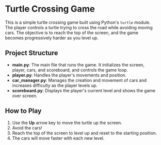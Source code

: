 # Turtle Crossing Game

This is a simple turtle crossing game built using Python's `turtle` module. The player controls a turtle trying to cross the road while avoiding moving cars. The objective is to reach the top of the screen, and the game becomes progressively harder as you level up.

## Project Structure

- **main.py**: The main file that runs the game. It initializes the screen, player, cars, and scoreboard, and controls the game loop.
- **player.py**: Handles the player's movements and position.
- **car_manager.py**: Manages the creation and movement of cars and increases difficulty as the player levels up.
- **scoreboard.py**: Displays the player's current level and shows the game over screen.

## How to Play

1. Use the **Up** arrow key to move the turtle up the screen.
2. Avoid the cars!
3. Reach the top of the screen to level up and reset to the starting position.
4. The cars will move faster with each new level.

